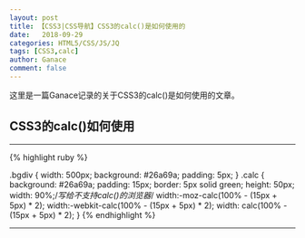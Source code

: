 ```yaml
---
layout: post
title: 【CSS3|CSS导航】CSS3的calc()是如何使用的
date:   2018-09-29
categories: HTML5/CSS/JS/JQ
tags: [CSS3,calc]
author: Ganace
comment: false
---
```


这里是一篇Ganace记录的关于CSS3的calc()是如何使用的文章。



## CSS3的calc()如何使用

---

{% highlight ruby %}

.bgdiv {
	width: 500px;
	background: #26a69a;
	padding: 5px;
}
.calc {
	background:  #26a69a;
	padding: 15px;
	border: 5px solid green;
	height: 50px;
	width: 90%;/*写给不支持calc()的浏览器*/
	width:-moz-calc(100% - (15px + 5px) * 2);
	width:-webkit-calc(100% - (15px + 5px) * 2);
	width: calc(100% - (15px + 5px) * 2);
}
{% endhighlight %}

---

